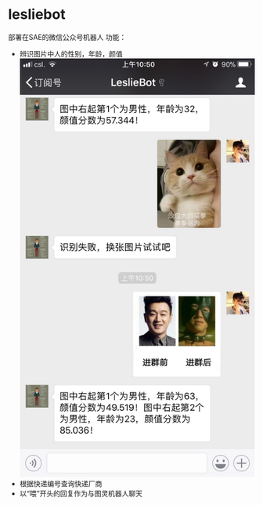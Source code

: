 # lesliebot
部署在SAE的微信公众号机器人
功能：
- 辨识图片中人的性别，年龄，颜值
![image](https://github.com/leslie11/lesliebot/blob/master/pic/face_detection.jpg)
- 根据快递编号查询快递厂商
- 以“喂”开头的回复作为与图灵机器人聊天
